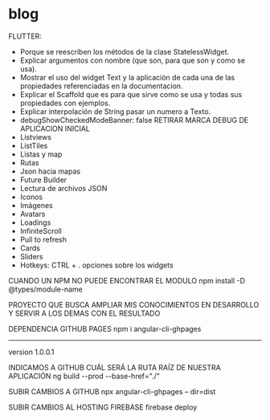 # blog

FLUTTER:
- Porque se reescriben los métodos de la clase StatelessWidget.
- Explicar argumentos con nombre (que son, para que son y como se usa).
- Mostrar el uso del widget Text y la aplicación de cada una de las propiedades referenciadas en la documentacion.
- Explicar el Scaffold que es para que sirve como se usa y todas sus propiedades con ejemplos.
- Explicar interpolación de String pasar un numero a Texto.
- debugShowCheckedModeBanner: false RETIRAR MARCA DEBUG DE APLICACION INICIAL
- Listviews
- ListTiles
- Listas y map
- Rutas
- Json hacia mapas
- Future Builder
- Lectura de archivos JSON
- Iconos
- Imágenes
- Avatars
- Loadings
- InfiniteScroll
- Pull to refresh
- Cards
- Sliders
- Hotkeys: CTRL + . opciones sobre los widgets

CUANDO UN NPM NO PUEDE ENCONTRAR EL MODULO
npm install -D @types/module-name


PROYECTO QUE BUSCA AMPLIAR MIS CONOCIMIENTOS EN DESARROLLO Y SERVIR A LOS DEMAS CON EL RESULTADO

DEPENDENCIA GITHUB PAGES
npm i angular-cli-ghpages

---------------------------------------
version 1.0.0.1

INDICAMOS A GITHUB CUÁL SERÁ LA RUTA RAÍZ DE NUESTRA APLICACIÓN
ng build --prod --base-href="./"

SUBIR CAMBIOS A GITHUB
npx angular-cli-ghpages – dir=dist

SUBIR CAMBIOS AL HOSTING FIREBASE
firebase deploy